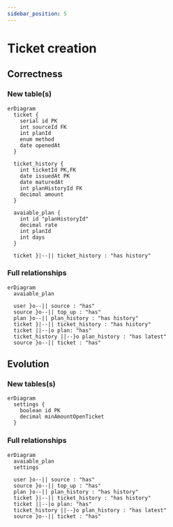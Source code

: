 ```yaml
---
sidebar_position: 5
---
```


# Ticket creation

## Correctness

### New table(s)

```mermaid
erDiagram
  ticket {
    serial id PK
    int sourceId FK
    int planId
    enum method
    date openedAt
  }

  ticket_history {
    int ticketId PK,FK
    date issuedAt PK
    date maturedAt
    int planHistoryId FK
    decimal amount
  }

  avaiable_plan {
    int id "planHistoryId"
    decimal rate
    int planId
    int days
  }

  ticket }|--|| ticket_history : "has history"
```

### Full relationships

```mermaid
erDiagram
  avaiable_plan

  user }o--|| source : "has"
  source }o--|| top_up : "has"
  plan }o--|| plan_history : "has history"
  ticket }|--|| ticket_history : "has history"
  ticket ||--|o plan: "has"
  ticket_history ||--}o plan_history : "has latest"
  source }o--|| ticket : "has"
```

## Evolution

### New tables(s)

```mermaid
erDiagram
  settings {
    boolean id PK
    decimal minAmountOpenTicket
  }
```

### Full relationships

```mermaid
erDiagram
  avaiable_plan
  settings

  user }o--|| source : "has"
  source }o--|| top_up : "has"
  plan }o--|| plan_history : "has history"
  ticket }|--|| ticket_history : "has history"
  ticket ||--|o plan: "has"
  ticket_history ||--}o plan_history : "has latest"
  source }o--|| ticket : "has"
```
